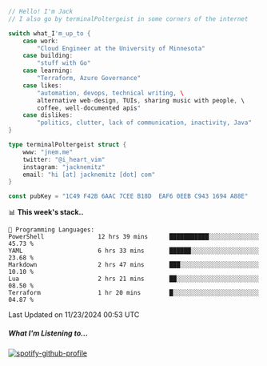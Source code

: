 ```go
// Hello! I'm Jack
// I also go by terminalPoltergeist in some corners of the internet

switch what_I'm_up_to {
    case work:
        "Cloud Engineer at the University of Minnesota"
    case building:
        "stuff with Go"
    case learning:
        "Terraform, Azure Governance"
    case likes:
        "automation, devops, technical writing, \
        alternative web-design, TUIs, sharing music with people, \
        coffee, well-documented apis"
    case dislikes:
        "politics, clutter, lack of communication, inactivity, Java"
}

type terminalPoltergeist struct {
    www: "jnem.me"
    twitter: "@i_heart_vim"
    instagram: "jacknemitz"
    email: "hi [at] jacknemitz [dot] com"
}

const pubKey = "1C49 F42B 6AAC 7CEE B18D  EAF6 0EEB C943 1694 A88E"
```

<!--START_SECTION:waka-->
📊 **This week's stack..** 

```text
💬 Programming Languages: 
PowerShell               12 hrs 39 mins      ███████████░░░░░░░░░░░░░░   45.73 % 
YAML                     6 hrs 33 mins       ██████░░░░░░░░░░░░░░░░░░░   23.68 % 
Markdown                 2 hrs 47 mins       ███░░░░░░░░░░░░░░░░░░░░░░   10.10 % 
Lua                      2 hrs 21 mins       ██░░░░░░░░░░░░░░░░░░░░░░░   08.50 % 
Terraform                1 hr 20 mins        █░░░░░░░░░░░░░░░░░░░░░░░░   04.87 % 
```


 Last Updated on 11/23/2024 00:53 UTC
<!--END_SECTION:waka-->

##### What I'm Listening to...

[![spotify-github-profile](https://jnem.me/listening-item?maxAge=2592000)](https://jnem.me/listening)
